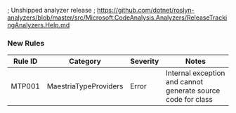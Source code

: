 ﻿; Unshipped analyzer release
; https://github.com/dotnet/roslyn-analyzers/blob/master/src/Microsoft.CodeAnalysis.Analyzers/ReleaseTrackingAnalyzers.Help.md

### New Rules

| Rule ID   | Category              | Severity | Notes                                                          |
|-----------|-----------------------|----------|----------------------------------------------------------------|
| MTP001    | MaestriaTypeProviders | Error    | Internal exception and cannot generate source code for class   |
